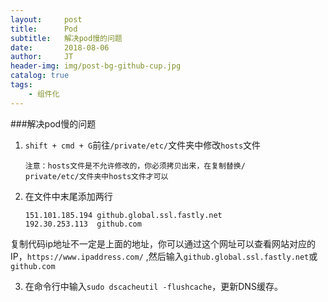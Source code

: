 ```yaml
---
layout:     post
title:      Pod
subtitle:   解决pod慢的问题
date:       2018-08-06
author:     JT
header-img: img/post-bg-github-cup.jpg
catalog: true
tags:
    - 组件化
---
```


###解决pod慢的问题

1. `shift + cmd + G`前往`/private/etc/`文件夹中修改`hosts`文件

	```
	注意：hosts文件是不允许修改的，你必须拷贝出来，在复制替换/
	private/etc/文件夹中hosts文件才可以
	```

2. 在文件中末尾添加两行

	```
	151.101.185.194 github.global.ssl.fastly.net
	192.30.253.113  github.com
	
	```
复制代码ip地址不一定是上面的地址，你可以通过这个网址可以查看网站对应的IP，`https://www.ipaddress.com/` ,然后输入`github.global.ssl.fastly.net`或`github.com`

3. 在命令行中输入`sudo dscacheutil -flushcache`，更新DNS缓存。

